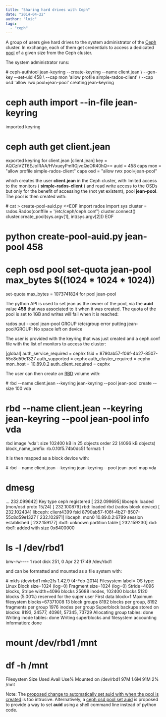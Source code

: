 ```yaml
---
title: "Sharing hard drives with Ceph"
date: "2014-04-22"
author: "loic"
tags: 
  - "ceph"
---
```


A group of users give hard drives to the system administrator of the [Ceph](http://ceph.com/) cluster. In exchange, each of them get credentials to access a dedicated [pool](http://ceph.com/docs/master/rados/operations/pools/) of a given size from the Ceph cluster.  
  
The system administrator runs:

\# ceph-authtool jean-keyring --create-keyring --name client.jean \\
   --gen-key --set-uid 458 \\
   --cap mon 'allow profile simple-rados-client' \\
   --cap osd 'allow rwx pool=jean-pool'
creating jean-keyring
# ceph auth import --in-file jean-keyring
imported keyring
# ceph auth get client.jean
exported keyring for client.jean
\[client.jean\]
        key = AQCziVZT6EJoIRAA/HVxueyPmRGjvqQeOR40hQ==
        auid = 458
        caps mon = "allow profile simple-rados-client"
        caps osd = "allow rwx pool=jean-pool"

which creates the user **client.jean** in the Ceph cluster, with limited access to the monitors ( **simple-rados-client** ) and read write access to the OSDs but only for the benefit of accessing the (not yet existent), pool **jean-pool**. The pool is then created with:

\# cat > create-pool-auid.py <<EOF
import rados
import sys
cluster = rados.Rados(conffile = '/etc/ceph/ceph.conf')
cluster.connect()
cluster.create\_pool(sys.argv\[1\], int(sys.argv\[2\]))
EOF
# python create-pool-auid.py jean-pool 458
# ceph osd pool set-quota jean-pool max\_bytes $((1024 \* 1024 \* 1024))
set-quota max\_bytes = 1073741824 for pool jean-pool

The python API is used to set jean as the owner of the pool, via the **auid** value **458** that was associated to it when it was created. The quota of the pool is set to 1GB and writes will fail when it is reached:

rados  put --pool jean-pool GROUP /etc/group
error putting jean-pool/GROUP: No space left on device

The user is provided with the keyring that was just created and a ceph.conf file with the list of monitors to access the cluster:

\[global\]
auth\_service\_required = cephx
fsid = 8790ab57-f06f-4b27-8507-55c8d59e1327
auth\_supported = cephx
auth\_cluster\_required = cephx
mon\_host = 10.89.0.2
auth\_client\_required = cephx

The user can then create an [RBD](http://ceph.com/docs/master/rbd/rbd/) volume with:

\# rbd --name client.jean --keyring jean-keyring --pool jean-pool create --size 100 vda
# rbd --name client.jean --keyring jean-keyring --pool jean-pool info vda
rbd image 'vda':
        size 102400 kB in 25 objects
        order 22 (4096 kB objects)
        block\_name\_prefix: rb.0.10f5.74b0dc51
        format: 1

It is then mapped as a block device with:

\# rbd --name client.jean --keyring jean-keyring --pool jean-pool map vda
# dmesg
...
  232.099642\] Key type ceph registered
\[  232.099695\] libceph: loaded (mon/osd proto 15/24)
\[  232.100879\] rbd: loaded rbd (rados block device)
\[  232.102434\] libceph: client4399 fsid 8790ab57-f06f-4b27-8507-55c8d59e1327
\[  232.102971\] libceph: mon0 10.89.0.2:6789 session established
\[  232.159177\]  rbd1: unknown partition table
\[  232.159230\] rbd: rbd1: added with size 0x6400000
# ls -l /dev/rbd1
brw-rw---- 1 root disk 251, 0 Apr 22 17:49 /dev/rbd1

and can be formatted and mounted as a file system with:

\# mkfs /dev/rbd1
mke2fs 1.42.9 (4-Feb-2014)
Filesystem label=
OS type: Linux
Block size=1024 (log=0)
Fragment size=1024 (log=0)
Stride=4096 blocks, Stripe width=4096 blocks
25688 inodes, 102400 blocks
5120 blocks (5.00%) reserved for the super user
First data block=1
Maximum filesystem blocks=67371008
13 block groups
8192 blocks per group, 8192 fragments per group
1976 inodes per group
Superblock backups stored on blocks:
        8193, 24577, 40961, 57345, 73729
Allocating group tables: done
Writing inode tables: done
Writing superblocks and filesystem accounting information: done
# mount /dev/rbd1 /mnt
# df -h /mnt
Filesystem      Size  Used Avail Use% Mounted on
/dev/rbd1        97M  1.6M   91M   2% /mnt

Note: The [proposed change to automatically set auid with when the pool is created](http://tracker.ceph.com/issues/8185) is too intrusive. Alternatively, a [ceph osd pool set auid](https://github.com/ceph/ceph/pull/1717) is proposed to provide a way to set **auid** using a shell command line instead of python code.
